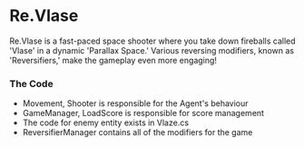 # Re.Vlase

Re.Vlase is a fast-paced space shooter where you take down fireballs called 'Vlase' in a dynamic 'Parallax Space.' Various reversing modifiers, known as 'Reversifiers,' make the gameplay even more engaging!

### The Code

- Movement, Shooter is responsible for the Agent's behaviour
- GameManager, LoadScore is responsible for score management
- The code for enemy entity exists in Vlaze.cs
- ReversifierManager contains all of the modifiers for the game
